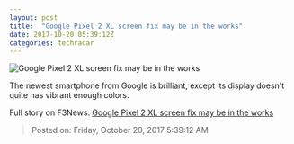 ```yaml
---
layout: post
title:  "Google Pixel 2 XL screen fix may be in the works"
date: 2017-10-20 05:39:12Z
categories: techradar
---
```


![Google Pixel 2 XL screen fix may be in the works](http://cdn.mos.cms.futurecdn.net/dqv5VpTLQ5HKLWxm3RNfH6-1200-80.jpg)

The newest smartphone from Google is brilliant, except its display doesn't quite has vibrant enough colors.


Full story on F3News: [Google Pixel 2 XL screen fix may be in the works](http://www.f3nws.com/n/NqBazG)

> Posted on: Friday, October 20, 2017 5:39:12 AM

